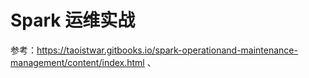 # Spark 运维实战
参考：https://taoistwar.gitbooks.io/spark-operationand-maintenance-management/content/index.html
、


